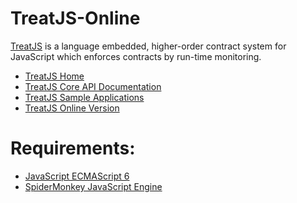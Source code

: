 TreatJS-Online
==============

[TreatJS](https://github.com/keil/TreatJS) is a language embedded, higher-order contract system for JavaScript which enforces contracts by run-time monitoring. 

* [TreatJS Home](https://proglang.informatik.uni-freiburg.de/treatjs/)
* [TreatJS Core API Documentation](http://proglang.informatik.uni-freiburg.de/treatjs/api.html)
* [TreatJS Sample Applications](http://proglang.informatik.uni-freiburg.de/treatjs/example.html)
* [TreatJS Online Version](http://www2.informatik.uni-freiburg.de/~keilr/treatjs/)

Requirements:
=============

* [JavaScript ECMAScript 6](http://people.mozilla.org/~jorendorff/es6-draft.html)
* [SpiderMonkey JavaScript Engine](https://developer.mozilla.org/de/docs/SpiderMonkey)
